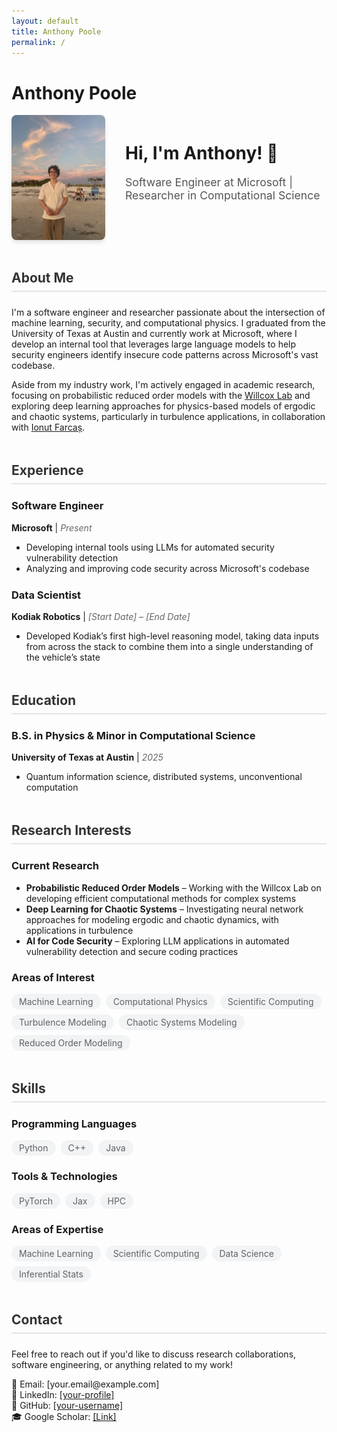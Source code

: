 ```yaml
---
layout: default
title: Anthony Poole
permalink: /
---
```


<style>
  .profile-section {
    display: flex;
    align-items: center;
    gap: 2rem;
    margin-bottom: 3rem;
  }
  
  .profile-image {
    width: 200px;
    height: 200px;
    border-radius: 8px;
    object-fit: cover;
    box-shadow: 0 4px 6px rgba(0, 0, 0, 0.1);
  }
  
  .section {
    margin-bottom: 3rem;
  }
  
  .section h2 {
    color: #333;
    border-bottom: 2px solid #e1e4e8;
    padding-bottom: 0.5rem;
    margin-bottom: 1.5rem;
  }
  
  .experience-item, .education-item, .publication-item {
    margin-bottom: 1.5rem;
  }
  
  .date {
    color: #666;
    font-style: italic;
  }
  
  .tags {
    display: flex;
    flex-wrap: wrap;
    gap: 0.5rem;
    margin-top: 1rem;
  }
  
  .tag {
    background-color: #f1f3f4;
    padding: 0.25rem 0.75rem;
    border-radius: 1rem;
    font-size: 0.875rem;
    color: #5f6368;
  }
  
  @media (max-width: 768px) {
    .profile-section {
      flex-direction: column;
      text-align: center;
    }
  }
</style>

# Anthony Poole

<div class="profile-section">
  <img src="IMG_0572.jpeg" alt="Anthony Poole" class="profile-image">
  <div>
    <h1 style="margin-top: 0;">Hi, I'm Anthony! 👋</h1>
    <p style="font-size: 1.1rem; color: #555;">
      Software Engineer at Microsoft | Researcher in Computational Science
    </p>
  </div>
</div>

<div class="section">
  <h2>About Me</h2>
  <p>
    I'm a software engineer and researcher passionate about the intersection of machine learning, security, and computational physics. I graduated from the University of Texas at Austin and currently work at Microsoft, where I develop an internal tool that leverages large language models to help security engineers identify insecure code patterns across Microsoft's vast codebase.
  </p>
  <p>
    Aside from my industry work, I'm actively engaged in academic research, focusing on probabilistic reduced order models with the <a href="https://kiwi.oden.utexas.edu">Willcox Lab</a> and exploring deep learning approaches for physics-based models of ergodic and chaotic systems, particularly in turbulence applications, in collaboration with <a href="https://math.vt.edu/people/faculty/farcas-ionut-gabriel.html">Ionut Farcaș</a>.
  </p>
</div>

<div class="section">
  <h2>Experience</h2>
  
  <div class="experience-item">
    <h3>Software Engineer</h3>
    <p><strong>Microsoft</strong> | <span class="date">Present</span></p>
    <ul>
      <li>Developing internal tools using LLMs for automated security vulnerability detection</li>
      <li>Analyzing and improving code security across Microsoft's codebase</li>
    </ul>
  </div>
  
  <div class="experience-item">
    <h3>Data Scientist</h3>
    <p><strong>Kodiak Robotics</strong> | <span class="date">[Start Date] – [End Date]</span></p>
    <ul>
      <li>Developed Kodiak’s first high-level reasoning model, taking data inputs from across the stack to combine them into a single understanding of the vehicle’s state</li>
    </ul>
  </div>
</div>

<div class="section">
  <h2>Education</h2>
  
  <div class="education-item">
    <h3>B.S. in Physics &amp; Minor in Computational Science</h3>
    <p><strong>University of Texas at Austin</strong> | <span class="date">2025</span></p>
    <ul>
      <li>Quantum information science, distributed systems, unconventional computation</li>
    </ul>
  </div>
</div>

<div class="section">
  <h2>Research Interests</h2>
  
  <h3>Current Research</h3>
  <ul>
    <li><strong>Probabilistic Reduced Order Models</strong> – Working with the Willcox Lab on developing efficient computational methods for complex systems</li>
    <li><strong>Deep Learning for Chaotic Systems</strong> – Investigating neural network approaches for modeling ergodic and chaotic dynamics, with applications in turbulence</li>
    <li><strong>AI for Code Security</strong> – Exploring LLM applications in automated vulnerability detection and secure coding practices</li>
  </ul>
  
  <h3>Areas of Interest</h3>
  <div class="tags">
    <span class="tag">Machine Learning</span>
    <span class="tag">Computational Physics</span>
    <span class="tag">Scientific Computing</span>
    <span class="tag">Turbulence Modeling</span>
    <span class="tag">Chaotic Systems Modeling</span>
    <span class="tag">Reduced Order Modeling</span>
  </div>
</div>

<!--
<div class="section">
  <h2>Publications</h2>
  
  <div class="publication-item">
    <h4>[Paper Title]</h4>
    <p><em>[Authors]</em></p>
    <p>[Conference/Journal], [Year] | <a href="#">[Link]</a></p>
  </div>
</div>

<div class="section">
  <h2>Projects</h2>
  
  <div class="experience-item">
    <h3>[Project Name]</h3>
    <p>[Brief description of the project, its goals, and your contributions]</p>
    <p><a href="#">GitHub</a> | <a href="#">Demo</a> | <a href="#">Paper</a></p>
  </div>
</div>

<div class="section">
  <h2>Teaching & Mentoring</h2>
  
  <div class="experience-item">
    <h3>[Course Name or Mentoring Role]</h3>
    <p><strong>[Institution]</strong> | <span class="date">[Semester/Year]</span></p>
    <p>[Description of teaching responsibilities or mentoring activities]</p>
  </div>
</div>

<div class="section">
  <h2>Honors & Awards</h2>
  
  <ul>
    <li><strong>[Award Name]</strong> – [Awarding Organization], [Year]</li>
    <li><strong>[Honor/Recognition]</strong> – [Details], [Year]</li>
  </ul>
</div>
-->

<div class="section">
  <h2>Skills</h2>
  
  <h3>Programming Languages</h3>
  <div class="tags">
    <span class="tag">Python</span>
    <span class="tag">C++</span>
    <span class="tag">Java</span>
  </div>
  
  <h3>Tools &amp; Technologies</h3>
  <div class="tags">
    <span class="tag">PyTorch</span>
    <span class="tag">Jax</span>
    <span class="tag">HPC</span>
  </div>
  
  <h3>Areas of Expertise</h3>
  <div class="tags">
    <span class="tag">Machine Learning</span>
    <span class="tag">Scientific Computing</span>
    <span class="tag">Data Science</span>
    <span class="tag">Inferential Stats</span>
  </div>
</div>

<div class="section">
  <h2>Contact</h2>
  
  <p>Feel free to reach out if you'd like to discuss research collaborations, software engineering, or anything related to my work!</p>
  
  <ul style="list-style: none; padding: 0;">
    <li>📧 Email: [your.email@example.com]</li>
    <li>🔗 LinkedIn: <a href="https://www.linkedin.com/in/anthony-poole-079548206/">[your-profile]</a></li>
    <li>🐙 GitHub: <a href="https://github.com/Anthony50102">[your-username]</a></li>
    <li>🎓 Google Scholar: <a href="#">[Link]</a></li>
  </ul>
</div>
